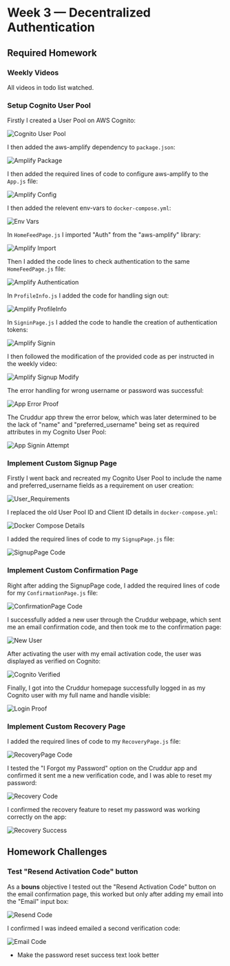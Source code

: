 # Week 3 — Decentralized Authentication
## Required Homework
### Weekly Videos
All videos in todo list watched.

### Setup Cognito User Pool
Firstly I created a User Pool on AWS Cognito:

![Cognito User Pool](/journal/resources/images/week3/01_cognito_userpool.PNG)

I then added the aws-amplify dependency to ```package.json```:

![Amplify Package](/journal/resources/images/week3/02_cognito_npm_i_package.PNG)

I then added the required lines of code to configure aws-amplify to the ```App.js``` file:

![Amplify Config](/journal/resources/images/week3/03_cognito_import.PNG)

I then added the relevent env-vars to ```docker-compose.yml```:

![Env Vars](/journal/resources/images/week3/04_cognito_docker_update.PNG)

In ```HomeFeedPage.js``` I imported "Auth" from the "aws-amplify" library:

![Amplify Import](/journal/resources/images/week3/05_amplify_import.PNG)

Then I added the code lines to check authentication to the same ```HomeFeedPage.js``` file:

![Amplify Authentication](/journal/resources/images/week3/06_amplify_auth.PNG)

In ```ProfileInfo.js``` I added the code for handling sign out:

![Amplify ProfileInfo](/journal/resources/images/week3/07_amplify_profileinfo.PNG)

In ```SigninPage.js``` I added the code to handle the creation of authentication tokens:

![Amplify Signin](/journal/resources/images/week3/08_amplify_signin.PNG)

I then followed the modification of the provided code as per instructed in the weekly video:

![Amplify Signup Modify](/journal/resources/images/week3/09_amplify_signup_modify.PNG)

The error handling for wrong username or password was successful:

![App Error Proof](/journal/resources/images/week3/10_app_error_proof.PNG)

The Cruddur app threw the error below, which was later determined to be the lack of "name" and "preferred_username" being set as required attributes in my Cognito User Pool:

![App Signin Attempt](/journal/resources/images/week3/11_app_signin_attempt.PNG)

### Implement Custom Signup Page
Firstly I went back and recreated my Cognito User Pool to include the name and preferred_username fields as a requirement on user creation:

![User_Requirements](/journal/resources/images/week3/12_signup_remake_user_pool.PNG)

I replaced the old User Pool ID and Client ID details in ```docker-compose.yml```:

![Docker Compose Details](/journal/resources/images/week3/13_signup_pool_details.PNG)

I added the required lines of code to my ```SignupPage.js``` file:

![SignupPage Code](/journal/resources/images/week3/14_signup_page_code.PNG)

### Implement Custom Confirmation Page
Right after adding the SignupPage code, I added the required lines of code for my ```ConfirmationPage.js``` file:

![ConfirmationPage Code](/journal/resources/images/week3/15_confirmation_page_code.PNG)

I successfully added a new user through the Cruddur webpage, which sent me an email confirmation code, and then took me to the confirmation page:

![New User](/journal/resources/images/week3/16_resend_email_test.png)

After activating the user with my email activation code, the user was displayed as verified on Cognito:

![Cognito Verified](/journal/resources/images/week3/18_user_in_pool.PNG)

Finally, I got into the Cruddur homepage successfully logged in as my Cognito user with my full name and handle visible:

![Login Proof](/journal/resources/images/week3/19_login_success.PNG)

### Implement Custom Recovery Page
I added the required lines of code to my ```RecoveryPage.js``` file:

![RecoveryPage Code](/journal/resources/images/week3/20_recovery_page_code.PNG)

I tested the "I Forgot my Password" option on the Cruddur app and confirmed it sent me a new verification code, and I was able to reset my password:

![Recovery Code](/journal/resources/images/week3/21_reset_password_code.png)

I confirmed the recovery feature to reset my password was working correctly on the app:

![Recovery Success](/journal/resources/images/week3/22_password_recovery_success.PNG)

## Homework Challenges
### Test "Resend Activation Code" button
As a **bouns** objective I tested out the "Resend Activation Code" button on the email confirmation page, this worked but only after adding my email into the "Email" input box:

![Resend Code](/journal/resources/images/week3/16_resend_email_test.png)

I confirmed I was indeed emailed a second verification code:

![Email Code](/journal/resources/images/week3/17_confirmation_codes.png)



- Make the password reset success text look better

